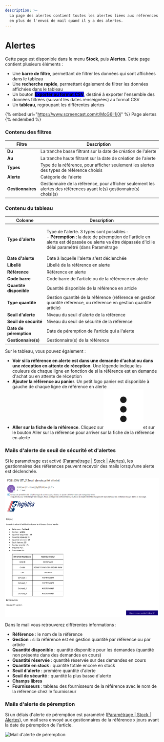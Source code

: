 ```yaml
---
description: >-
  La page des alertes contient toutes les alertes liées aux références du stock,
  en plus de l'envoi de mail quand il y a des alertes.
---
```


# Alertes

&#x20;Cette page est disponible dans le menu **Stock**, puis **Alertes**. Cette page contient plusieurs éléments :&#x20;

* Une **barre de filtre**, permettant de filtrer les données qui sont affichées dans le tableau
* Une **recherche rapide**, permettant également de filtrer les données affichées dans le tableau
* Un bouton <mark style="background-color:blue;">**Exporter au format CSV**</mark>, destiné à exporter l'ensemble des données filtrées (suivant les dates renseignées) au format CSV
* Un **tableau**, regroupant les différentes alertes

{% embed url="https://www.screencast.com/t/MoG6il1j0i" %}
Page alertes
{% endembed %}

### Contenu des filtres

| Filtre            | Description                                                                                                            |
| ----------------- | ---------------------------------------------------------------------------------------------------------------------- |
| **Du**            | La tranche basse filtrant sur la date de création de l'alerte                                                          |
| **Au**            | La tranche haute filtrant sur la date de création de l'alerte                                                          |
| **Types**         | Type de la référence, pour afficher seulement les alertes des types de référence choisis                               |
| **Alerte**        | Catégorie de l'alerte                                                                                                  |
| **Gestionnaires** | Gestionnaire de la référence, pour afficher seulement les alertes des références ayant le(s) gestionnaire(s) choisi(s) |

### Contenu du tableau

| Colonne                 | Description                                                                                                                                                                                                                                                                                                                                                                                                                                                                                                                                                                      |
| ----------------------- | -------------------------------------------------------------------------------------------------------------------------------------------------------------------------------------------------------------------------------------------------------------------------------------------------------------------------------------------------------------------------------------------------------------------------------------------------------------------------------------------------------------------------------------------------------------------------------- |
| **Type d'alerte**       | <p>Type de l'alerte. 3 types sont possibles : <br>- <strong>Péremption</strong> : la date de péremption de l'article en alerte est dépassée ou alerte va être dépassée d'ici le délai paramétré (dans Paramétrage | Stock | Alertes)<br>- <strong>Seuil d'alerte</strong> : la quantité de la référence est passée en dessous du seuil d'alerte paramétré sur la référence<br>- <strong>Seuil de sécurité</strong> : la quantité de la référence est passée en dessous du seuil de sécurité paramétré sur la référence. Le seuil de sécurité est inférieur au seuil d'alerte</p> |
| **Date d'alerte**       | Date à laquelle l'alerte s'est déclenchée                                                                                                                                                                                                                                                                                                                                                                                                                                                                                                                                        |
| **Libellé**             | Libellé de la référence en alerte                                                                                                                                                                                                                                                                                                                                                                                                                                                                                                                                                |
| **Référence**           | Référence en alerte                                                                                                                                                                                                                                                                                                                                                                                                                                                                                                                                                              |
| **Code barre**          | Code barre de l'article ou de la référence en alerte                                                                                                                                                                                                                                                                                                                                                                                                                                                                                                                             |
| **Quantité disponible** | Quantité disponible de la référence en article                                                                                                                                                                                                                                                                                                                                                                                                                                                                                                                                   |
| **Type quantité**       | Gestion quantité de la référence (référence en gestion quantité référence, ou référence en gestion quantité article)                                                                                                                                                                                                                                                                                                                                                                                                                                                             |
| **Seuil d'alerte**      | Niveau du seuil d'alerte de la référence                                                                                                                                                                                                                                                                                                                                                                                                                                                                                                                                         |
| **Seuil de sécurité**   | Niveau du seuil de sécurité de la référence                                                                                                                                                                                                                                                                                                                                                                                                                                                                                                                                      |
| **Date de péremption**  | Date de péremption de l'article qui a l'alerte                                                                                                                                                                                                                                                                                                                                                                                                                                                                                                                                   |
| **Gestionnaire(s)**     | Gestionnaire(s) de la référence                                                                                                                                                                                                                                                                                                                                                                                                                                                                                                                                                  |

Sur le tableau, vous pouvez également :&#x20;

* **Voir si la référence en alerte est dans une demande d'achat ou dans une réception en attente de réception**. Une légende indique les couleurs de chaque ligne en fonction de si la référence est en demande d'achat ou en attente de réception
* **Ajouter la référence au panier**. Un petit logo panier est disponible à gauche de chaque ligne de référence en alerte
* **Aller sur la fiche de la référence**. Cliquez sur<img src="../../.gitbook/assets/3points" alt="" data-size="line">et sur le bouton Aller sur la référence pour arriver sur la fiche de la référence en alerte

### Mails d'alerte de seuil de sécurité et d'alertes

Si le paramétrage est activé ([Paramétrage | Stock | Alertes](broken-reference)), les gestionnaires des références peuvent recevoir des mails lorsqu'une alerte est déclenchée.&#x20;

![Exemple de mail d'alerte de seuil](<../../.gitbook/assets/Seuil de sécurité.PNG>)

Dans le mail vous retrouverez différentes informations :&#x20;

* **Référence** : le nom de la référence
* **Gestion** : si la référence est en gestion quantité par référence ou par article
* **Quantité disponible** : quantité disponible pour les demandes (quantité non présente dans des demandes en cours)
* **Quantité réservée** : quantité réservée sur des demandes en cours
* **Quantité en stock** : quantité totale encore en stock&#x20;
* **Seuil d'alerte** : première quantité d'alerte
* **Seuil de sécurité** : quantité la plus basse d'alerte
* **Champs libres**
* **Fournisseurs** : tableau des fournisseurs de la référence avec le nom de la référence chez le fournisseur

### Mails d'alerte de péremption

Si un délais d'alerte de péremption est paramétré ([Paramétrage | Stock | Alertes](broken-reference)), un mail sera envoyé aux gestionnaires de la référence x jours avant la date de péremption de l'article.

![Mail d'alerte de péremption](<../../.gitbook/assets/seuil péremption.PNG>)

